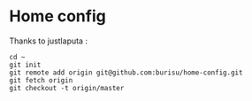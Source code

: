 Home config
===========
Thanks to justlaputa :


    cd ~
    git init
    git remote add origin git@github.com:burisu/home-config.git
    git fetch origin
    git checkout -t origin/master
